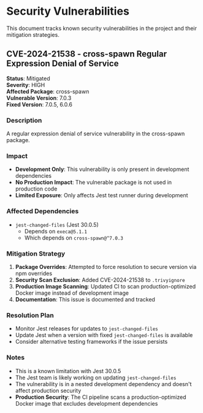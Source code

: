 # Security Vulnerabilities

This document tracks known security vulnerabilities in the project and their mitigation strategies.

## CVE-2024-21538 - cross-spawn Regular Expression Denial of Service

**Status**: Mitigated  
**Severity**: HIGH  
**Affected Package**: cross-spawn  
**Vulnerable Version**: 7.0.3  
**Fixed Version**: 7.0.5, 6.0.6

### Description

A regular expression denial of service vulnerability in the cross-spawn package.

### Impact

- **Development Only**: This vulnerability is only present in development dependencies
- **No Production Impact**: The vulnerable package is not used in production code
- **Limited Exposure**: Only affects Jest test runner during development

### Affected Dependencies

- `jest-changed-files` (Jest 30.0.5)
  - Depends on `execa@5.1.1`
  - Which depends on `cross-spawn@^7.0.3`

### Mitigation Strategy

1. **Package Overrides**: Attempted to force resolution to secure version via npm overrides
2. **Security Scan Exclusion**: Added CVE-2024-21538 to `.trivyignore`
3. **Production Image Scanning**: Updated CI to scan production-optimized Docker image instead of development image
4. **Documentation**: This issue is documented and tracked

### Resolution Plan

- Monitor Jest releases for updates to `jest-changed-files`
- Update Jest when a version with fixed `jest-changed-files` is available
- Consider alternative testing frameworks if the issue persists

### Notes

- This is a known limitation with Jest 30.0.5
- The Jest team is likely working on updating `jest-changed-files`
- The vulnerability is in a nested development dependency and doesn't affect production security
- **Production Security**: The CI pipeline scans a production-optimized Docker image that excludes development dependencies
